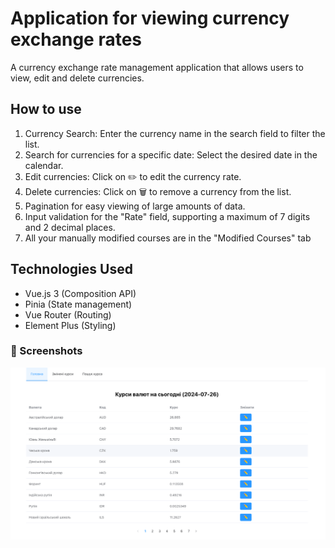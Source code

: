 # Application for viewing currency exchange rates
A currency exchange rate management application that allows users to view, edit and delete currencies.

## How to use
1. Currency Search: Enter the currency name in the search field to filter the list.
2. Search for currencies for a specific date: Select the desired date in the calendar.
3. Edit currencies: Click on ✏️ to edit the currency rate.
4. Delete currencies: Click on 🗑️ to remove a currency from the list.
5. Pagination for easy viewing of large amounts of data.
6. Input validation for the "Rate" field, supporting a maximum of 7 digits and 2 decimal places.
7. All your manually modified courses are in the "Modified Courses" tab 

## Technologies Used
- Vue.js 3 (Composition API)
- Pinia (State management)
- Vue Router (Routing)
- Element Plus (Styling)

### 📸 Screenshots
<img src='/public/screen.png' width='600'/>
